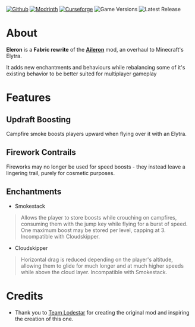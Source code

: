 [![Github](https://img.shields.io/badge/github-434956?style=for-the-badge&logo=github&logoColor=ba2aa4)](https://github.com/Sindercube/Server-Unpacker)
[![Modrinth](https://img.shields.io/badge/modrinth-434956?style=for-the-badge&logo=modrinth&logoColor=ba2aa4)](https://modrinth.com/mod/Server-Unpacker)
[![Curseforge](https://img.shields.io/badge/curseforge-434956?style=for-the-badge&logo=curseforge&logoColor=ba2aa4)](https://www.curseforge.com/minecraft/mc-mods/Server-Unpacker)
![Game Versions](https://img.shields.io/modrinth/game-versions/zSqjq7Lw?style=for-the-badge&labelColor=434956&color=ba2aa4)
![Latest Release](https://img.shields.io/github/v/tag/Sindercube/Eleron?style=for-the-badge&label=Latest%20Release&color=ba2aa4)

# About
**Eleron** is a **Fabric rewrite** of the **[Aileron](https://modrinth.com/mod/aileron)** mod, an overhaul to Minecraft's Elytra.

It adds new enchantments and behaviours while rebalancing some of it's existing behavior to be better suited for multiplayer gameplay

# Features

## Updraft Boosting
Campfire smoke boosts players upward when flying over it with an Elytra.

## Firework Contrails
Fireworks may no longer be used for speed boosts - they instead leave a lingering trail, purely for cosmetic purposes.

## Enchantments

- Smokestack
> Allows the player to store boosts while crouching on campfires, consuming them with the jump key while flying for a burst of speed. One maximum boost may be stored per level, capping at 3.
Incompatible with Cloudskipper.

- Cloudskipper
> Horizontal drag is reduced depending on the player's altitude, allowing them to glide for much longer and at much higher speeds while above the cloud layer.
Incompatible with Smokestack.

# Credits

- Thank you to [Team Lodestar](https://github.com/LodestarMC) for creating the original mod and inspiring the creation of this one.

